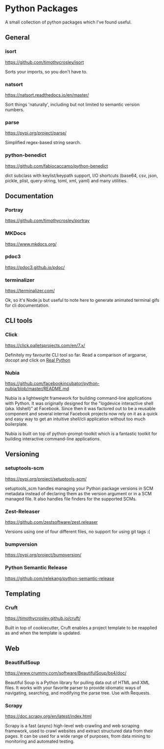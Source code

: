# Python Packages

A small collection of python packages which I've found useful. 

## General

### isort

https://github.com/timothycrosley/isort

Sorts your imports, so you don't have to.

### natsort

https://natsort.readthedocs.io/en/master/

Sort things 'naturally', including but not limited to semantic version numbers.

### parse

https://pypi.org/project/parse/

Simplified regex-based string search.

### python-benedict

https://github.com/fabiocaccamo/python-benedict

dict subclass with keylist/keypath support, I/O shortcuts (base64, csv, json, pickle, plist, query-string, toml, xml, yaml) and many utilities.

## Documentation

### Portray

https://github.com/timothycrosley/portray

### MKDocs

https://www.mkdocs.org/

### pdoc3

https://pdoc3.github.io/pdoc/

### terminalizer

https://terminalizer.com/

Ok, so it's Node.js but useful to note here to generate animated terminal gifs for cli documentation. 

## CLI tools

### Click

https://click.palletsprojects.com/en/7.x/

Definitely my favourite CLI tool so far. Read a comparison of argparse, docopt and click on [Real Python](https://realpython.com/comparing-python-command-line-parsing-libraries-argparse-docopt-click/)

### Nubia

https://github.com/facebookincubator/python-nubia/blob/master/README.md

Nubia is a lightweight framework for building command-line applications with Python. It was originally designed for the "logdevice interactive shell (aka. ldshell)" at Facebook. Since then it was factored out to be a reusable component and several internal Facebook projects now rely on it as a quick and easy way to get an intuitive shell/cli application without too much boilerplate.

Nubia is built on top of python-prompt-toolkit which is a fantastic toolkit for building interactive command-line applications.

## Versioning

### setuptools-scm

https://pypi.org/project/setuptools-scm/

setuptools_scm handles managing your Python package versions in SCM metadata instead of declaring them as the version argument or in a SCM managed file. It also handles file finders for the supported SCMs.

### Zest-Releaser

https://github.com/zestsoftware/zest.releaser

Versions using one of four different files, no support for using git tags :(

### bumpversion

https://pypi.org/project/bumpversion/

### Python Semantic Release

https://github.com/relekang/python-semantic-release

## Templating

### Cruft

https://timothycrosley.github.io/cruft/

Built in top of cookiecutter, Cruft enables a project template to be reapplied as and when the template is updated.

## Web

### BeautifulSoup

https://www.crummy.com/software/BeautifulSoup/bs4/doc/

Beautiful Soup is a Python library for pulling data out of HTML and XML files. It works with your favorite parser to provide idiomatic ways of navigating, searching, and modifying the parse tree. Use with Requests.

### Scrapy

https://doc.scrapy.org/en/latest/index.html

Scrapy is a fast (async) high-level web crawling and web scraping framework, used to crawl websites and extract structured data from their pages. It can be used for a wide range of purposes, from data mining to monitoring and automated testing.
